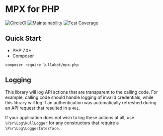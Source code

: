 # MPX for PHP

[![CircleCI](https://circleci.com/gh/Lullabot/mpx-php.svg?style=svg)](https://circleci.com/gh/Lullabot/mpx-php) [![Maintainability](https://api.codeclimate.com/v1/badges/cc44177e7a46c0d99d88/maintainability)](https://codeclimate.com/github/Lullabot/mpx-php/maintainability) [![Test Coverage](https://api.codeclimate.com/v1/badges/cc44177e7a46c0d99d88/test_coverage)](https://codeclimate.com/github/Lullabot/mpx-php/test_coverage)

## Quick Start

* PHP 7.0+
* Composer

`composer require lullabot/mpx-php`

## Logging

This library will log API actions that are transparent to the calling code. For
example, calling code should handle logging of invalid credentials, while this
library will log if an authentication was automatically refreshed during an
API request that resulted in a `401`.

If your application does not wish to log these actions at all, use
`\Psr\Log\NullLogger` for any constructors that require a
`\Psr\Log\LoggerInterface`.
